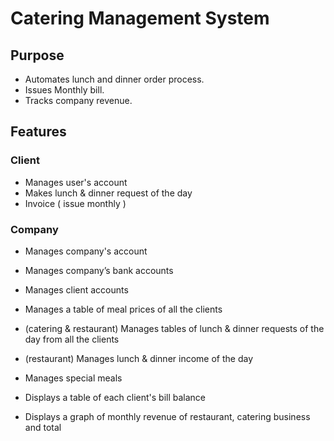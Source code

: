 # Catering Management System

## Purpose
- Automates lunch and dinner order process.
- Issues Monthly bill.
- Tracks company revenue.

## Features
### Client
- Manages user's account
- Makes lunch & dinner request of the day
- Invoice ( issue monthly )

### Company
- Manages company's account
- Manages company’s bank accounts
- Manages client accounts
- Manages a table of meal prices of all the clients

- (catering & restaurant) Manages tables of lunch & dinner requests of the day from all the clients
- (restaurant) Manages lunch & dinner income of the day
- Manages special meals

- Displays a table of each client's bill balance
- Displays a graph of monthly revenue of restaurant, catering business and total
